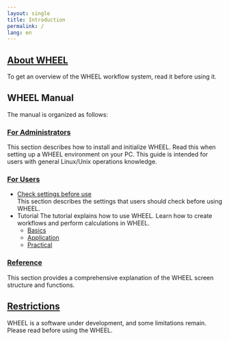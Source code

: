 ```yaml
---
layout: single
title: Introduction
permalink: /
lang: en
---
```


## [About WHEEL](about/)
To get an overview of the WHEEL workflow system, read it before using it.

## WHEEL Manual
The manual is organized as follows:

### [For Administrators](for_admins/how_to_boot/)
This section describes how to install and initialize WHEEL. Read this when setting up a WHEEL environment on your PC. This guide is intended for users with general Linux/Unix operations knowledge.

### [For Users](tutorial/)
* [Check settings before use](tutorial/preparation_for_use/)  
This section describes the settings that users should check before using WHEEL.
* Tutorial
The tutorial explains how to use WHEEL.
Learn how to create workflows and perform calculations in WHEEL.
  * [Basics](tutorial/1_basic_tutorial/)
  * [Application](tutorial/2_advanced_tutorial/)
  * [Practical](tutorial/3_application_tutorial/)

### [Reference](reference/)
This section provides a comprehensive explanation of the WHEEL screen structure and functions.

## [Restrictions](attention/)
WHEEL is a software under development, and some limitations remain.
Please read before using the WHEEL.